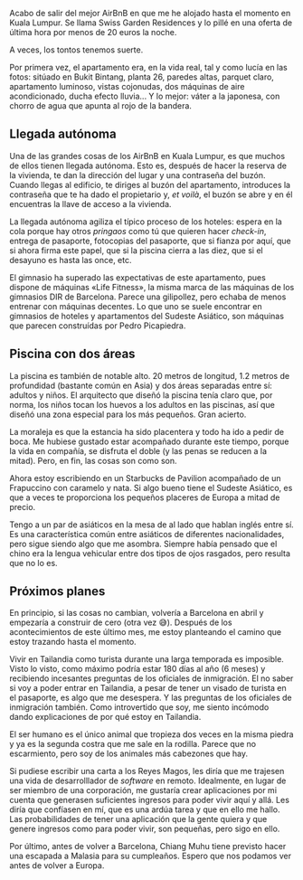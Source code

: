 Acabo de salir del mejor AirBnB en que me he alojado hasta el momento en Kuala Lumpur. Se llama Swiss Garden Residences y lo pillé en una oferta de última hora por menos de 20 euros la noche.

A veces, los tontos tenemos suerte.

Por primera vez, el apartamento era, en la vida real, tal y como lucía en las fotos: sitúado en Bukit Bintang, planta 26, paredes altas, parquet claro, apartamento luminoso, vistas cojonudas, dos máquinas de aire acondicionado, ducha efecto lluvia... Y lo mejor: váter a la japonesa, con chorro de agua que apunta al rojo de la bandera.

## Llegada autónoma

Una de las grandes cosas de los AirBnB en Kuala Lumpur, es que muchos de ellos tienen llegada autónoma. Esto es, después de hacer la reserva de la vivienda, te dan la dirección del lugar y una contraseña del buzón. Cuando llegas al edificio, te diriges al buzón del apartamento, introduces la contraseña que te ha dado el propietario y, *et voilà*, el buzón se abre y en él encuentras la llave de acceso a la vivienda.

La llegada autónoma agiliza el típico proceso de los hoteles: espera en la cola porque hay otros *pringaos* como tú que quieren hacer *check-in*, entrega de pasaporte, fotocopias del pasaporte, que si fianza por aquí, que si ahora firma este papel, que si la piscina cierra a las diez, que si el desayuno es hasta las once, etc.

El gimnasio ha superado las expectativas de este apartamento, pues dispone de máquinas «Life Fitness», la misma marca de las máquinas de los gimnasios DIR de Barcelona. Parece una gilipollez, pero echaba de menos entrenar con máquinas decentes. Lo que uno se suele encontrar en gimnasios de hoteles y apartamentos del Sudeste Asiático, son máquinas que parecen construídas por Pedro Picapiedra. 

## Piscina con dos áreas

La piscina es también de notable alto. 20 metros de longitud, 1.2 metros de profundidad (bastante común en Asia) y dos áreas separadas entre sí: adultos y niños. El arquitecto que diseñó la piscina tenía claro que, por norma, los niños tocan los huevos a los adultos en las piscinas, así que diseñó una zona especial para los más pequeños. Gran acierto.

La moraleja es que la estancia ha sido placentera y todo ha ido a pedir de boca. Me hubiese gustado estar acompañado durante este tiempo, porque la vida en compañía, se disfruta el doble (y las penas se reducen a la mitad). Pero, en fin, las cosas son como son.

Ahora estoy escribiendo en un Starbucks de Pavilion acompañado de un Frapuccino con caramelo y nata. Si algo bueno tiene el Sudeste Asiático, es que a veces te proporciona los pequeños placeres de Europa a mitad de precio. 

Tengo a un par de asiáticos en la mesa de al lado que hablan inglés entre sí. Es una característica común entre asiáticos de diferentes nacionalidades, pero sigue siendo algo que me asombra. Siempre había pensado que el chino era la lengua vehicular entre dos tipos de ojos rasgados, pero resulta que no lo es.

## Próximos planes

En principio, si las cosas no cambian, volvería a Barcelona en abril y empezaría a construir de cero (otra vez 😅). Después de los acontecimientos de este último mes, me estoy planteando el camino que estoy trazando hasta el momento. 

Vivir en Tailandia como turista durante una larga temporada es imposible. Visto lo visto, como máximo podría estar 180 días al año (6 meses) y recibiendo incesantes preguntas de los oficiales de inmigración. El no saber si voy a poder entrar en Tailandia, a pesar de tener un visado de turista en el pasaporte, es algo que me desespera. Y las preguntas de los oficiales de inmigración también. Como introvertido que soy, me siento incómodo dando explicaciones de por qué estoy en Tailandia. 

El ser humano es el único animal que tropieza dos veces en la misma piedra y ya es la segunda costra que me sale en la rodilla. Parece que no escarmiento, pero soy de los animales más cabezones que hay.

Si pudiese escribir una carta a los Reyes Magos, les diría que me trajesen una vida de desarrolllador de *software* en remoto. Idealmente, en lugar de ser miembro de una corporación, me gustaría crear aplicaciones por mi cuenta que generasen suficientes ingresos para poder vivir aquí y allá. Les diría que confíasen en mí, que es una ardúa tarea y que en ello me hallo. Las probabilidades de tener una aplicación que la gente quiera y que genere ingresos como para poder vivir, son pequeñas, pero sigo en ello.

Por último, antes de volver a Barcelona, Chiang Muhu tiene previsto hacer una escapada a Malasia para su cumpleaños. Espero que nos podamos ver antes de volver a Europa.